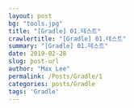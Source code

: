 ```yaml
---
layout: post
bg: "tools.jpg"
title: "[Gradle] 01.테스트"
crawlertitle: "[Gradle] 01.테스트"
summary: "[Gradle] 01.테스트"
date: 2019-02-28
slug: post-url
author: "Max Lee"
permalink: /Posts/Gradle/1
categories: posts/Gradle
tags: 'Gradle'
---
```

